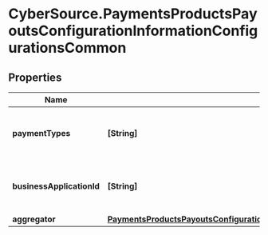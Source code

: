 # CyberSource.PaymentsProductsPayoutsConfigurationInformationConfigurationsCommon

## Properties
Name | Type | Description | Notes
------------ | ------------- | ------------- | -------------
**paymentTypes** | **[String]** | List of card types supported by this merchant.  | [optional] 
**businessApplicationId** | **[String]** | List of supported Business Application Indicators.  | [optional] 
**aggregator** | [**PaymentsProductsPayoutsConfigurationInformationConfigurationsCommonAggregator**](PaymentsProductsPayoutsConfigurationInformationConfigurationsCommonAggregator.md) |  | [optional] 


